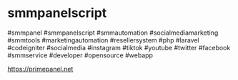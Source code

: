 # smmpanelscript
#smmpanel #smmpanelscript #smmautomation #socialmediamarketing  #smmtools #marketingautomation #resellersystem #php #laravel #codeigniter  #socialmedia #instagram #tiktok #youtube #twitter #facebook #smmservice  #developer #opensource #webapp


https://primepanel.net
